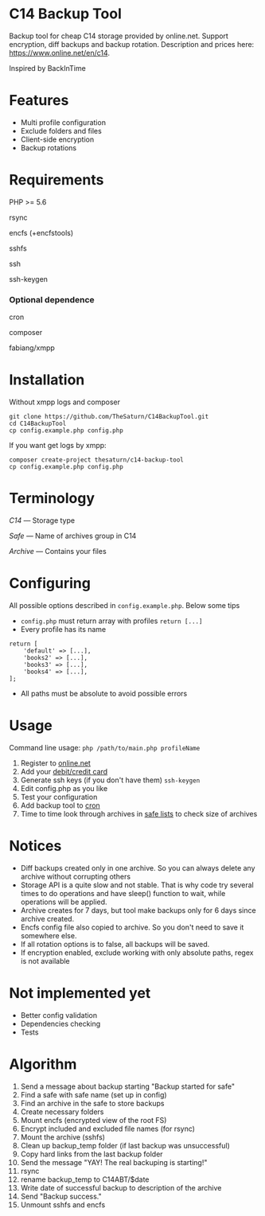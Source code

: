 # C14 Backup Tool
Backup tool for cheap C14 storage provided by online.net. Support encryption, diff backups and backup rotation. Description and prices here: https://www.online.net/en/c14.

Inspired by BackInTime
# Features
* Multi profile configuration
* Exclude folders and files
* Client-side encryption
* Backup rotations

# Requirements
PHP >= 5.6

rsync

encfs (+encfstools)

sshfs

ssh

ssh-keygen
### Optional dependence
cron

composer

fabiang/xmpp

# Installation
Without xmpp logs and composer
```
git clone https://github.com/TheSaturn/C14BackupTool.git
cd C14BackupTool
cp config.example.php config.php
```
If you want get logs by xmpp:
```
composer create-project thesaturn/c14-backup-tool
cp config.example.php config.php
```
# Terminology
*C14* — Storage type

*Safe* — Name of archives group in C14

*Archive* — Contains your files
# Configuring
All possible options described in `config.example.php`. Below some tips
* `config.php` must return array with profiles `return [...]`
* Every profile has its name
```
return [
    'default' => [...],
    'books2' => [...],
    'books3' => [...],
    'books4' => [...],
];
```
* All paths must be absolute to avoid possible errors

# Usage
Command line usage: `php /path/to/main.php profileName`
1. Register to [online.net](https://console.online.net/en/login)
2. Add your [debit/credit card](https://console.online.net/en/bill/list)
3. Generate ssh keys (if you don't have them) `ssh-keygen`
3. Edit config.php as you like
4. Test your configuration
5. Add backup tool to [cron](https://wiki.archlinux.org/index.php/cron)
6. Time to time look through archives in [safe lists](https://console.online.net/en/storage/c14/safe/list) to check size of archives
# Notices
* Diff backups created only in one archive. So you can always delete any archive without corrupting others
* Storage API is a quite slow and not stable. That is why code try several times to do operations and have sleep() function to wait, while operations will be applied.
* Archive creates for 7 days, but tool make backups only for 6 days since archive created.
* Encfs config file also copied to archive. So you don't need to save it somewhere else.
* If all rotation options is to false, all backups will be saved.
* If encryption enabled, exclude working with only absolute paths, regex is not available

# Not implemented yet
* Better config validation
* Dependencies checking
* Tests

# Algorithm
1. Send a message about backup starting "Backup started for safe"
2. Find a safe with safe name (set up in config)
3. Find an archive in the safe to store backups
4. Create necessary folders
5. Mount encfs (encrypted view of the root FS)
6. Encrypt included and excluded file names (for rsync)
7. Mount the archive (sshfs)
8. Clean up backup_temp folder (if last backup was unsuccessful)
9. Copy hard links from the last backup folder
10. Send the message "YAY! The real backuping is starting!"
11. rsync
12. rename backup_temp to C14ABT/$date
13. Write date of successful backup to description of the archive
14. Send "Backup success."
15. Unmount sshfs and encfs